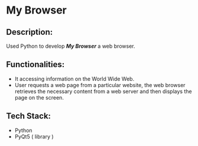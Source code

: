 # My Browser
## Description:
Used Python to develop ***My Browser*** a  web browser.
## Functionalities:
* It accessing information on the World Wide Web.
* User requests a web page from a particular website,
  the web browser retrieves the necessary content from a web server 
  and then displays the page on the screen.

## Tech Stack:
* Python 
* PyQt5 ( library )
